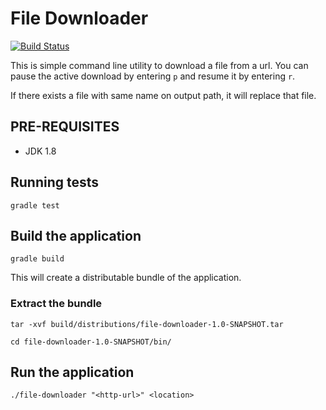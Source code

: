 File Downloader
===============

[![Build Status](https://travis-ci.org/phudekar/file-downloader.svg?branch=master)](https://travis-ci.org/phudekar/file-downloader)

This is simple command line utility to download a file from a url. 
You can pause the active download by entering `p` and resume it by entering `r`.

If there exists a file with same name on output path, it will replace that file.

## PRE-REQUISITES

- JDK 1.8

## Running tests
```
gradle test

```

## Build the application
```
gradle build

```

This will create a distributable bundle of the application.

### Extract the bundle

```
tar -xvf build/distributions/file-downloader-1.0-SNAPSHOT.tar

cd file-downloader-1.0-SNAPSHOT/bin/

```


## Run the application

```
./file-downloader "<http-url>" <location>

```
